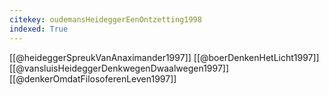 ```yaml
---
citekey: oudemansHeideggerEenOntzetting1998
indexed: True
---
```

[[@heideggerSpreukVanAnaximander1997]]
[[@boerDenkenHetLicht1997]]
[[@vansluisHeideggerDenkwegenDwaalwegen1997]]
[[@denkerOmdatFilosoferenLeven1997]]
